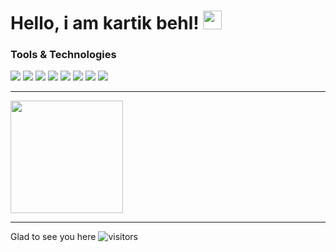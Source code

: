 # Hello, i am kartik behl! <img src="https://raw.githubusercontent.com/MartinHeinz/MartinHeinz/master/wave.gif" width="30px">

<p>
<h3> Tools & Technologies <img src="https://toppng.com/uploads/preview/tool-icon-tools-icon-grey-11553448951frbnr5lsak.png" width="15px"></h3>
</p>
<p>
<img src="https://img.shields.io/badge/cloud-aws-green"> <img src="https://img.shields.io/badge/code-python-blue"> <img src="https://img.shields.io/badge/tools-docker-yellow"> <img src="https://img.shields.io/badge/tools-mysql-yellow"> <img src="https://img.shields.io/badge/tools-postman-yellow"> <img src="https://img.shields.io/badge/shell-bash-red"> <img src="https://img.shields.io/badge/os-linux-black"> <img src="https://img.shields.io/badge/os-windows-black">
<hr>
<img height="180em" src="https://github-readme-stats.vercel.app/api?username=behlkartik&show_icons=true&hide_border=true&&count_private=true&include_all_commits=true" />
</p>
<hr>

Glad to see you here ![visitors](https://visitor-badge.glitch.me/badge?page_id=${your.username}.${your.repo.id)

<!--
**behlkartik/behlkartik** is a ✨ _special_ ✨ repository because its `README.md` (this file) appears on your GitHub profile.

Here are some ideas to get you started:

- 🔭 I’m currently working on ...
- 🌱 I’m currently learning ...
- 👯 I’m looking to collaborate on ...
- 🤔 I’m looking for help with ...
- 💬 Ask me about ...
- 📫 How to reach me: ...
- 😄 Pronouns: ...
- ⚡ Fun fact: ...
-->
